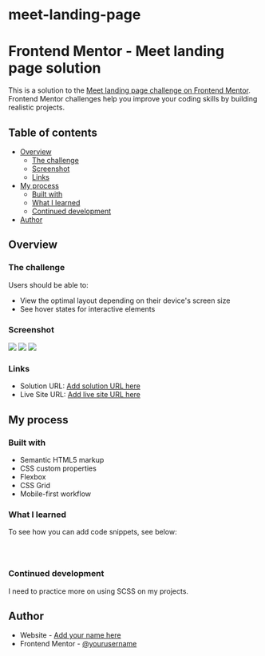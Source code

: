 # meet-landing-page

# Frontend Mentor - Meet landing page solution

This is a solution to the [Meet landing page challenge on Frontend Mentor](https://www.frontendmentor.io/challenges/meet-landing-page-rbTDS6OUR). Frontend Mentor challenges help you improve your coding skills by building realistic projects.

## Table of contents

- [Overview](#overview)
  - [The challenge](#the-challenge)
  - [Screenshot](#screenshot)
  - [Links](#links)
- [My process](#my-process)
  - [Built with](#built-with)
  - [What I learned](#what-i-learned)
  - [Continued development](#continued-development)
- [Author](#author)

## Overview

### The challenge

Users should be able to:

- View the optimal layout depending on their device's screen size
- See hover states for interactive elements

### Screenshot

![](./img/mobile-design-screenshot.png)
![](./img/tablet-design-screenshot.png)
![](./img/desktop-design-screenshot.png)

### Links

- Solution URL: [Add solution URL here](https://www.frontendmentor.io/solutions/responsive-meet-landing-page-hEDhYgnhgp)
- Live Site URL: [Add live site URL here](https://leafy-ganache-8482c0.netlify.app/)

## My process

### Built with

- Semantic HTML5 markup
- CSS custom properties
- Flexbox
- CSS Grid
- Mobile-first workflow

### What I learned

To see how you can add code snippets, see below:

```html

```

```css

```

```js

```

### Continued development

I need to practice more on using SCSS on my projects.

## Author

- Website - [Add your name here](https://www.your-site.com)
- Frontend Mentor - [@yourusername](https://www.frontendmentor.io/profile/Coder-Liz)

